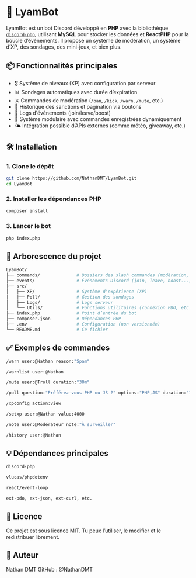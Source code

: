 # 🤖 LyamBot

LyamBot est un bot Discord développé en **PHP** avec la bibliothèque [`discord-php`](https://github.com/teamreflex/DiscordPHP), utilisant **MySQL** pour stocker les données et **ReactPHP** pour la boucle d’événements. Il propose un système de modération, un système d’XP, des sondages, des mini-jeux, et bien plus.

## 📦 Fonctionnalités principales

- 🎖️ Système de niveaux (XP) avec configuration par serveur
- 📊 Sondages automatiques avec durée d’expiration
- ⚔️ Commandes de modération (`/ban`, `/kick`, `/warn`, `/mute`, etc.)
- 🧾 Historique des sanctions et pagination via boutons
- 📅 Logs d'événements (join/leave/boost)
- 🧩 Système modulaire avec commandes enregistrées dynamiquement
- 🌤️ Intégration possible d’APIs externes (comme météo, giveaway, etc.)

## 🛠️ Installation

### 1. **Clone le dépôt**
```bash
git clone https://github.com/NathanDMT/LyamBot.git
cd LyamBot
```

### 2. Installer les dépendances PHP
```bash
composer install
```

### 3. Lancer le bot
```bash
php index.php
```

## 📁 Arborescence du projet
```bash
LyamBot/
├── commands/              # Dossiers des slash commandes (modération, xp, jeux, etc.)
├── events/                # Événements Discord (join, leave, boost...)
├── src/
│   ├── XP/                # Système d'expérience (XP)
│   ├── Poll/              # Gestion des sondages
│   ├── Logs/              # Logs serveur
│   └── Utils/             # Fonctions utilitaires (connexion PDO, etc.)
├── index.php              # Point d’entrée du bot
├── composer.json          # Dépendances PHP
├── .env                   # Configuration (non versionnée)
└── README.md              # Ce fichier
```

## ✅ Exemples de commandes
```bash
/warn user:@Nathan reason:"Spam"

/warnlist user:@Nathan

/mute user:@Troll duration:"30m"

/poll question:"Préférez-vous PHP ou JS ?" options:"PHP,JS" duration:"1h"

/xpconfig action:view

/setxp user:@Nathan value:4000

/note user:@Modérateur note:"À surveiller"

/history user:@Nathan
```

## 💡 Dépendances principales
```bash
discord-php

vlucas/phpdotenv

react/event-loop

ext-pdo, ext-json, ext-curl, etc.
```

## 📄 Licence
Ce projet est sous licence MIT.
Tu peux l’utiliser, le modifier et le redistribuer librement.

## 👤 Auteur
Nathan DMT
GitHub : @NathanDMT
